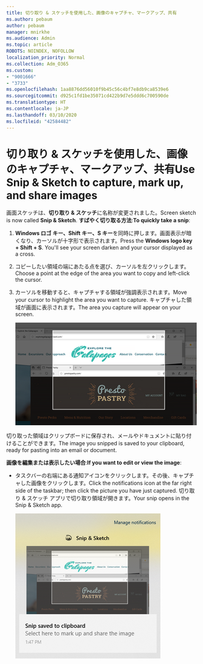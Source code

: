 ```yaml
---
title: 切り取り & スケッチを使用した、画像のキャプチャ、マークアップ、共有
ms.author: pebaum
author: pebaum
manager: mnirkhe
ms.audience: Admin
ms.topic: article
ROBOTS: NOINDEX, NOFOLLOW
localization_priority: Normal
ms.collection: Adm_O365
ms.custom:
- "9001666"
- "3733"
ms.openlocfilehash: 1aa8876dd56010f9b45c56c4bf7e8db9ca8539e6
ms.sourcegitcommit: d925c1fd1be35071cd422b9d7e5ddd6c700590de
ms.translationtype: HT
ms.contentlocale: ja-JP
ms.lasthandoff: 03/10/2020
ms.locfileid: "42584482"
---
```

# <a name="use-snip--sketch-to-capture-mark-up-and-share-images"></a><span data-ttu-id="7f4fd-102">切り取り & スケッチを使用した、画像のキャプチャ、マークアップ、共有</span><span class="sxs-lookup"><span data-stu-id="7f4fd-102">Use Snip & Sketch to capture, mark up, and share images</span></span>

<span data-ttu-id="7f4fd-103">画面スケッチは、**切り取り & スケッチ**に名称が変更されました。</span><span class="sxs-lookup"><span data-stu-id="7f4fd-103">Screen sketch is now called **Snip & Sketch**.</span></span> <span data-ttu-id="7f4fd-104">**すばやく切り取る方法**:</span><span class="sxs-lookup"><span data-stu-id="7f4fd-104">**To quickly take a snip**:</span></span>

1. <span data-ttu-id="7f4fd-105">**Windows ロゴ キー、Shift キー、S キー**を同時に押します。画面表示が暗くなり、カーソルが十字形で表示されます。</span><span class="sxs-lookup"><span data-stu-id="7f4fd-105">Press the **Windows logo key + Shift + S**. You'll see your screen darken and your cursor displayed as a cross.</span></span> 

2. <span data-ttu-id="7f4fd-106">コピーしたい領域の端にあたる点を選び、カーソルを左クリックします。</span><span class="sxs-lookup"><span data-stu-id="7f4fd-106">Choose a point at the edge of the area you want to copy and left-click the cursor.</span></span> 

3. <span data-ttu-id="7f4fd-107">カーソルを移動すると、キャプチャする領域が強調表示されます。</span><span class="sxs-lookup"><span data-stu-id="7f4fd-107">Move your cursor to highlight the area you want to capture.</span></span> <span data-ttu-id="7f4fd-108">キャプチャした領域が画面に表示されます。</span><span class="sxs-lookup"><span data-stu-id="7f4fd-108">The area you capture will appear on your screen.</span></span>

   ![強調表示されている選択の画像](media/snipone.png)

<span data-ttu-id="7f4fd-110">切り取った領域はクリップボードに保存され、メールやドキュメントに貼り付けることができます。</span><span class="sxs-lookup"><span data-stu-id="7f4fd-110">The image you snipped is saved to your clipboard, ready for pasting into an email or document.</span></span> 

<span data-ttu-id="7f4fd-111">**画像を編集または表示したい場合**:</span><span class="sxs-lookup"><span data-stu-id="7f4fd-111">**If you want to edit or view the image**:</span></span> 

- <span data-ttu-id="7f4fd-112">タスクバーの右端にある通知アイコンをクリックします。その後、キャプチャした画像をクリックします。</span><span class="sxs-lookup"><span data-stu-id="7f4fd-112">Click the notifications icon at the far right side of the taskbar; then click the picture you have just captured.</span></span> <span data-ttu-id="7f4fd-113">切り取り & スケッチ アプリで切り取り領域が開きます。</span><span class="sxs-lookup"><span data-stu-id="7f4fd-113">Your snip opens in the Snip & Sketch app.</span></span>

   ![Snipping アプリに表示されている画像の画像](media/sniptwo.png)
